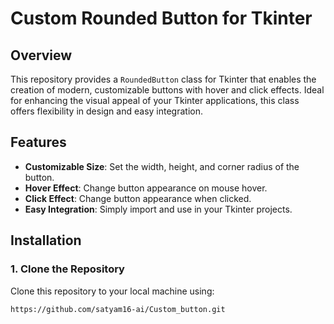 # Custom Rounded Button for Tkinter

## Overview

This repository provides a `RoundedButton` class for Tkinter that enables the creation of modern, customizable buttons with hover and click effects. Ideal for enhancing the visual appeal of your Tkinter applications, this class offers flexibility in design and easy integration.

## Features

- **Customizable Size**: Set the width, height, and corner radius of the button.
- **Hover Effect**: Change button appearance on mouse hover.
- **Click Effect**: Change button appearance when clicked.
- **Easy Integration**: Simply import and use in your Tkinter projects.

## Installation

### 1. Clone the Repository

Clone this repository to your local machine using:

```bash
https://github.com/satyam16-ai/Custom_button.git
